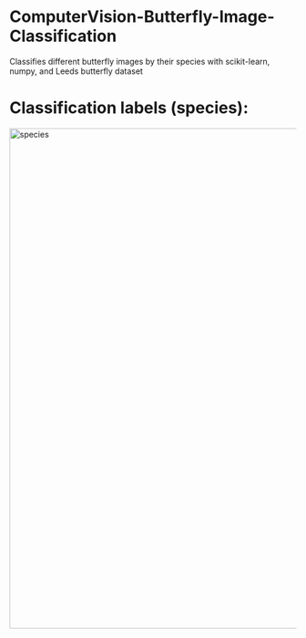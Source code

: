 # ComputerVision-Butterfly-Image-Classification
Classifies different butterfly images by their species with scikit-learn, numpy, and Leeds butterfly dataset

# Classification labels (species):
<img width="878" alt="species" src="https://github.com/user-attachments/assets/81fdbb7e-29ee-4031-9b7b-8b3cb130ce87">

